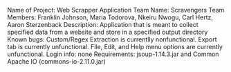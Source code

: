 Name of Project: Web Scrapper Application
Team Name: Scravengers
Team Members: Franklin Johnson, Maria Todorova, Nkeiru Nwogu, Carl Hertz, Aaron Sterzenback
Description: Application that is meant to collect specified data from a website and store in a specified output directory 
Known bugs: Custom/Regex Extraction is currentlly nonfunctional. Export tab is currently unfunctional. File, Edit, and Help menu options are currently unfunctional.
Login info: none
Requirements: jsoup-1.14.3.jar and Common Apache IO (commons-io-2.11.0.jar)
